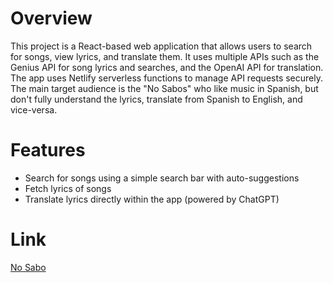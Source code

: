 # Overview
This project is a React-based web application that allows users to search for songs, view lyrics, and translate them. It uses multiple APIs such as the Genius API for song lyrics and searches, and the OpenAI API for translation. The app uses Netlify serverless functions to manage API requests securely. The main target audience is the "No Sabos" who like music in Spanish, but don't fully understand the lyrics, translate from Spanish to English, and vice-versa.

# Features
* Search for songs using a simple search bar with auto-suggestions
* Fetch lyrics of songs
* Translate lyrics directly within the app (powered by ChatGPT)

# Link
[No Sabo](https://no-sabo.netlify.app/)
